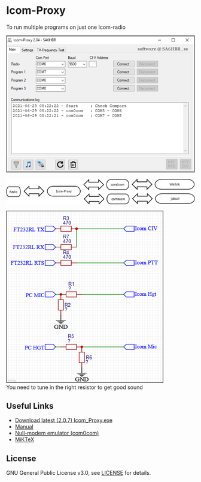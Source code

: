# Icom-Proxy
To run multiple programs on just one Icom-radio  

![alt text](https://github.com/SA6HBR/IcomProxy/blob/main/image/Icom_Proxy.png "Icom-Proxy")  

![alt text](https://github.com/SA6HBR/IcomProxy/blob/main/image/Diagram1.png "Diagram1")  

![alt text](https://github.com/SA6HBR/IcomProxy/blob/main/image/tnc_schema.png "TNC")  
You need to tune in the right resistor to get good sound



## Useful Links

* [Download latest (2.0.7) Icom_Proxy.exe](https://github.com/SA6HBR/IcomProxy/releases/download/2.0.7/Icom_Proxy.exe)
* [Manual](https://github.com/SA6HBR/IcomProxy/blob/main/doc/IcomProxyManual.pdf)
* [Null-modem emulator (com0com)](https://sourceforge.net/projects/com0com/)
* [MiKTeX](https://miktex.org/)

## License

GNU General Public License v3.0, see [LICENSE](https://github.com/SA6HBR/SerialProxy/blob/main/LICENSE) for details.
